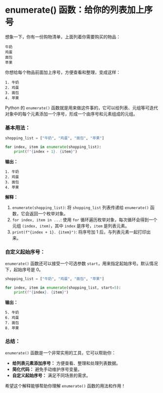# enumerate() 函数：给你的列表加上序号

想象一下，你有一份购物清单，上面列着你需要购买的物品：

```
牛奶
鸡蛋
面包
苹果
```

你想给每个物品前面加上序号，方便查看和整理，变成这样：

```
1. 牛奶
2. 鸡蛋
3. 面包
4. 苹果
```

Python 的 `enumerate()` 函数就是用来做这件事的，它可以给列表、元组等可迭代对象中的每个元素添加一个序号，形成一个由序号和元素组成的元组。

### 基本用法：

```python
shopping_list = ["牛奶", "鸡蛋", "面包", "苹果"]

for index, item in enumerate(shopping_list):
    print(f"{index + 1}. {item}") 
```

**输出：**

```
1. 牛奶
2. 鸡蛋
3. 面包
4. 苹果
```

**解释：**

1. `enumerate(shopping_list)`:  将 `shopping_list` 列表传递给 `enumerate()` 函数，它会返回一个枚举对象。
2. `for index, item in ...`:  使用 `for` 循环遍历枚举对象，每次循环会得到一个元组 `(index, item)`，其中 `index` 是序号，`item` 是列表元素。
3. `print(f"{index + 1}. {item}")`:  将序号加 1 后，与列表元素一起打印出来。

### 自定义起始序号：

`enumerate()` 函数还可以接受一个可选参数 `start`，用来指定起始序号。默认情况下，起始序号是 0。

```python
shopping_list = ["牛奶", "鸡蛋", "面包", "苹果"]

for index, item in enumerate(shopping_list, start=5):
    print(f"{index}. {item}") 
```

**输出：**

```
5. 牛奶
6. 鸡蛋
7. 面包
8. 苹果
```

### 总结：

`enumerate()` 函数是一个非常实用的工具，它可以帮助你：

- **给列表元素添加序号：**  方便查看、整理和处理列表数据。
- **简化代码：**  避免手动维护序号变量。
- **自定义起始序号：**  满足不同场景的需求。

希望这个解释能够帮助你理解 `enumerate()` 函数的用法和作用！ 
